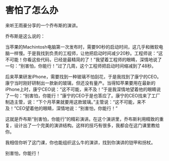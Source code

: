 # 害怕了怎么办

来听王雨豪分享的一个乔布斯的演讲。

乔布斯是这么说的：

当苹果的Machintosh电脑第一次发布时，需要90秒的启动时间，这几乎和微软电脑一样慢。于是我找到负责的工程师，让他把启动时间减少20秒。工程师说：“这不可能！你看这些代码，已经是最精简的了！”我望着工程师的眼睛，深情地说了一句：“别害怕，你能行！”过了几周，这个工程师把启动时间缩减到了48秒。

后来苹果研发iPhone，需要找到一种玻璃不怕刮花，于是我找到了康宁的CEO。康宁当时刚好研制出一款新的玻璃，但还没有量产。当得知苹果要用在最新的iPhone上时，康宁CEO说：“这不可能，来不及！”于是我深情地望着他的眼睛说了一句：“别害怕，你能行！”康宁的CEO于是也答应了。康宁的CEO找来了工厂制造主管，说：“下个月苹果就要用这款玻璃。”主管说：“这不可能，来不及！”CEO望着他的眼睛，深情地说：“别害怕，你能行！”

这就是乔布斯“别害怕，你能行”的精彩演讲。在这个演讲里，乔布斯利用精致的重复，设计出了一个完美的演讲结构。这样的技巧有很多，我都会在这门课里教给你。

我相信你听了这门课，你也能组织这么牛的演讲，找到你演讲的铠甲和拐杖。

别害怕，你能行！
